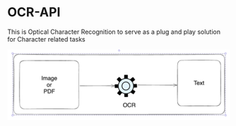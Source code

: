 # OCR-API

This is Optical Character Recognition to serve as a plug and play solution for Character related tasks

![OverView](./imgs/overview.png)

